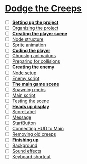 # [Dodge the Creeps](https://docs.godotengine.org/en/stable/getting_started/first_2d_game/index.html)

- [ ] **[Setting up the project](https://docs.godotengine.org/en/stable/getting_started/first_2d_game/01.project_setup.html#setting-up-the-project)**
- [ ] [Organizing the project](https://docs.godotengine.org/en/stable/getting_started/first_2d_game/01.project_setup.html#organizing-the-project)
- [ ] **[Creating the player scene](https://docs.godotengine.org/en/stable/getting_started/first_2d_game/02.player_scene.html)**
- [ ] [Node structure](https://docs.godotengine.org/en/stable/getting_started/first_2d_game/02.player_scene.html#node-structure)
- [ ] [Sprite animation](https://docs.godotengine.org/en/stable/getting_started/first_2d_game/02.player_scene.html#sprite-animation)
- [ ] **[Coding the player](https://docs.godotengine.org/en/stable/getting_started/first_2d_game/03.coding_the_player.html)**
- [ ] [Choosing animations](https://docs.godotengine.org/en/stable/getting_started/first_2d_game/03.coding_the_player.html#choosing-animations)
- [ ] [Preparing for collisions](https://docs.godotengine.org/en/stable/getting_started/first_2d_game/03.coding_the_player.html#preparing-for-collisions)
- [ ] **[Creating the enemy](https://docs.godotengine.org/en/stable/getting_started/first_2d_game/04.creating_the_enemy.html)**
- [ ] [Node setup](https://docs.godotengine.org/en/stable/getting_started/first_2d_game/04.creating_the_enemy.html#node-setup)
- [ ] [Enemy script](https://docs.godotengine.org/en/stable/getting_started/first_2d_game/04.creating_the_enemy.html#enemy-script)
- [ ] **[The main game scene](https://docs.godotengine.org/en/stable/getting_started/first_2d_game/05.the_main_game_scene.html)**
- [ ] [Spawning mobs](https://docs.godotengine.org/en/stable/getting_started/first_2d_game/05.the_main_game_scene.html#spawning-mobs)
- [ ] [Main script](https://docs.godotengine.org/en/stable/getting_started/first_2d_game/05.the_main_game_scene.html#main-script)
- [ ] [Testing the scene](https://docs.godotengine.org/en/stable/getting_started/first_2d_game/05.the_main_game_scene.html#testing-the-scene)
- [ ] **[Heads up display](https://docs.godotengine.org/en/stable/getting_started/first_2d_game/06.heads_up_display.html)**
- [ ] [ScoreLabel](https://docs.godotengine.org/en/stable/getting_started/first_2d_game/06.heads_up_display.html#scorelabel)
- [ ] [Message](https://docs.godotengine.org/en/stable/getting_started/first_2d_game/06.heads_up_display.html#message)
- [ ] [StartButton](https://docs.godotengine.org/en/stable/getting_started/first_2d_game/06.heads_up_display.html#startbutton)
- [ ] [Connecting HUD to Main](https://docs.godotengine.org/en/stable/getting_started/first_2d_game/06.heads_up_display.html#connecting-hud-to-main)
- [ ] [Removing old creeps](https://docs.godotengine.org/en/stable/getting_started/first_2d_game/06.heads_up_display.html#removing-old-creeps)
- [ ] **[Finishing up](https://docs.godotengine.org/en/stable/getting_started/first_2d_game/07.finishing-up.html#)**
- [ ] [Background](https://docs.godotengine.org/en/stable/getting_started/first_2d_game/07.finishing-up.html#background)
- [ ] [Sound effects](https://docs.godotengine.org/en/stable/getting_started/first_2d_game/07.finishing-up.html#sound-effects)
- [ ] [Keyboard shortcut](https://docs.godotengine.org/en/stable/getting_started/first_2d_game/07.finishing-up.html#keyboard-shortcut)
